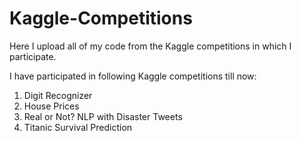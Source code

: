 # Kaggle-Competitions

Here I upload all of my code from the Kaggle competitions in which I participate.

I have participated in following Kaggle competitions till now:
1. Digit Recognizer
2. House Prices
3. Real or Not? NLP with Disaster Tweets
4. Titanic Survival Prediction
